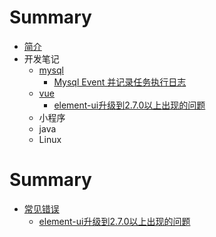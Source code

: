 # Summary
* [简介](README.md)
* 开发笔记
    * [mysql](./dev/mysql/mysql.md)
        * [Mysql Event 并记录任务执行日志](./dev/mysql/mysql1.md)
    * [vue](./dev/vue/vue.md)
        * [element-ui升级到2.7.0以上出现的问题](./dev/vue/vue1.md)
    * 小程序
    * java
    * Linux
    
# Summary
* [常见错误](README.md)   
    * [element-ui升级到2.7.0以上出现的问题](./qa/qa1.md)